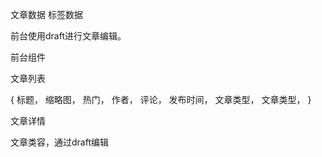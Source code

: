 文章数据
标签数据

前台使用draft进行文章编辑。

前台组件

文章列表

{
  标题，
  缩略图，
  热门，
  作者，
  评论，
  发布时间，
  文章类型，
  文章类型，
}

文章详情

文章类容，通过draft编辑

